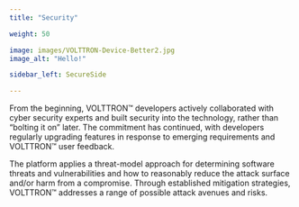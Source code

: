 ```yaml
---
title: "Security"

weight: 50

image: images/VOLTTRON-Device-Better2.jpg
image_alt: "Hello!"

sidebar_left: SecureSide

---
```


From the beginning, VOLTTRON™ developers actively collaborated with cyber security experts and built security into the technology, rather than “bolting it on” later. The commitment has continued, with developers regularly upgrading features in response to emerging requirements and VOLTTRON™ user feedback.

The platform applies a threat-model approach for determining software threats and vulnerabilities and how to reasonably reduce the attack surface and/or harm from a compromise. Through established mitigation strategies, VOLTTRON™ addresses a range of possible attack avenues and risks.